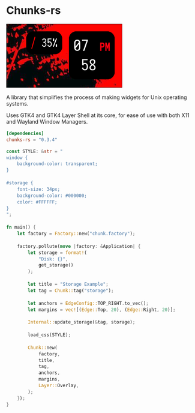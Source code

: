 # Chunks-rs

![Screenshot](screenshot.jpg)

A library that simplifies the process of making widgets for Unix operating systems.

Uses GTK4 and GTK4 Layer Shell at its core, for ease of use with both X11 and Wayland Window Managers.

```toml
[dependencies]
chunks-rs = "0.3.4"
```

```rs
const STYLE: &str = "
window {
    background-color: transparent;
}

#storage {
    font-size: 34px;
    background-color: #000000;
    color: #FFFFFF;
}
";

fn main() {
    let factory = Factory::new("chunk.factory");

    factory.pollute(move |factory: &Application| {
        let storage = format!(
            "Disk: {}",
            get_storage()
        );

        let title = "Storage Example";
        let tag = Chunk::tag("storage");

        let anchors = EdgeConfig::TOP_RIGHT.to_vec();
        let margins = vec![(Edge::Top, 20), (Edge::Right, 20)];

        Internal::update_storage(&tag, storage);

        load_css(STYLE);

        Chunk::new(
            factory,
            title,
            tag,
            anchors,
            margins,
            Layer::Overlay,
        );
    });
}
```
